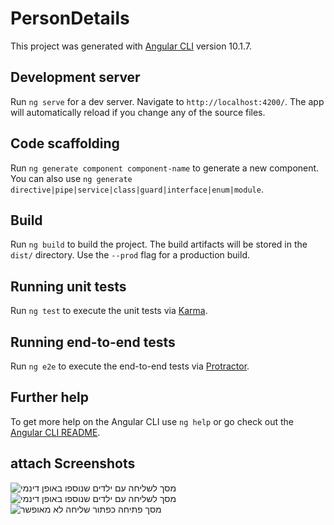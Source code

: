 # PersonDetails

This project was generated with [Angular CLI](https://github.com/angular/angular-cli) version 10.1.7.

## Development server

Run `ng serve` for a dev server. Navigate to `http://localhost:4200/`. The app will automatically reload if you change any of the source files.

## Code scaffolding

Run `ng generate component component-name` to generate a new component. You can also use `ng generate directive|pipe|service|class|guard|interface|enum|module`.

## Build

Run `ng build` to build the project. The build artifacts will be stored in the `dist/` directory. Use the `--prod` flag for a production build.

## Running unit tests

Run `ng test` to execute the unit tests via [Karma](https://karma-runner.github.io).

## Running end-to-end tests

Run `ng e2e` to execute the end-to-end tests via [Protractor](http://www.protractortest.org/).

## Further help

To get more help on the Angular CLI use `ng help` or go check out the [Angular CLI README](https://github.com/angular/angular-cli/blob/master/README.md).
## attach Screenshots
![מסך לשליחה עם ילדים שנוספו באופן דינמי](https://user-images.githubusercontent.com/83713091/123911101-03f17b80-d984-11eb-879f-9d72dc629a46.jpg)
![מסך לשליחה עם ילדים שנוספו באופן דינמי](https://user-images.githubusercontent.com/83713091/123911190-208db380-d984-11eb-981c-86c5b4da595e.jpg)
![מסך פתיחה כפתור שליחה לא מאופשר](https://user-images.githubusercontent.com/83713091/123911194-22577700-d984-11eb-982f-5fcee6d35707.jpg)

